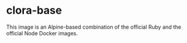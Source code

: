 # clora-base

This image is an Alpine-based combination of the official Ruby and the official Node Docker images.
